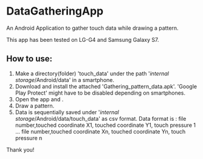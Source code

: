 # DataGatheringApp

An Android Application to gather touch data while drawing a pattern.

This app has been tested on LG-G4 and Samsung Galaxy S7.

## How to use:  

1. Make a directory(folder) 'touch_data' under the path '*internal storage*/Android/data' in a smartphone.
2. Download and install the attached 'Gathering_pattern_data.apk'. 'Google Play Protect' might have to be disabled depending on smartphones.  
3. Open the app and . 
4. Draw a pattern.
5. Data is sequentially saved under '*internal storage*/Android/data/touch_data' as csv format.
Data format is :
file number,touched coordinate X1, touched coordinate Y1, touch pressure 1
...
file number,touched coordinate Xn, touched coordinate Yn, touch pressure n

Thank you!
